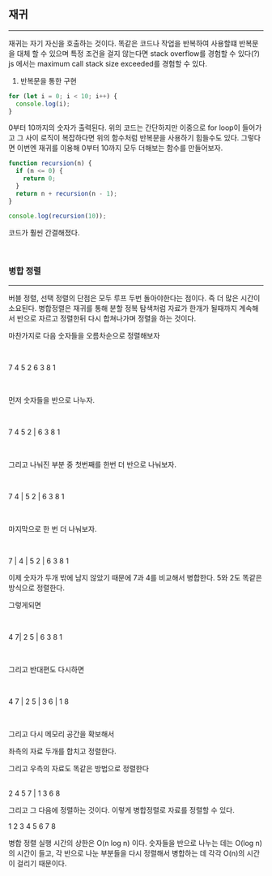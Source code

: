 ## 재귀

<hr>

재귀는 자기 자신을 호출하는 것이다. 똑같은 코드나 작업을 반복하여 사용할떄 반복문을 대체 할 수 있으며 특정 조건을 걸지 않는다면 stack overflow를 경험할 수 있다(?) js 에서는 maximum call stack size exceeded를 경험할 수 있다.

1. 반복문을 통한 구현

```js
for (let i = 0; i < 10; i++) {
  console.log(i);
}
```

0부터 10까지의 숫자가 출력된다. 위의 코드는 간단하지만 이중으로 for loop이 들어가고 그 사이 로직이 복잡하다면 위의 함수처럼 반복문을 사용하기 힘들수도 있다. 그렇다면 이번엔 재귀를 이용해 0부터 10까지 모두 더해보는 함수를 만들어보자.

```js
function recursion(n) {
  if (n <= 0) {
    return 0;
  }
  return n + recursion(n - 1);
}

console.log(recursion(10));
```

코드가 훨씬 간결해졌다.

<br>

### 병합 정렬

<hr>

버블 정렬, 선택 정렬의 단점은 모두 루프 두번 돌아야한다는 점이다. 즉 더 많은 시간이 소요된다.
병합정렬은 재귀를 통해 분할 정복 탐색처럼 자료가 한개가 될때까지 계속해서 반으로 자르고 정렬한뒤 다시 합쳐나가며 정렬을 하는 것이다.

마찬가지로 다음 숫자들을 오름차순으로 정렬해보자

<br>

7 4 5 2 6 3 8 1

<br>

먼저 숫자들을 반으로 나누자.

<br>

7 4 5 2 | 6 3 8 1

<br>

그리고 나눠진 부분 중 첫번째를 한번 더 반으로 나눠보자.

<br>

7 4 | 5 2 | 6 3 8 1

<br>

마지막으로 한 번 더 나눠보자.

<br>

7 | 4 | 5 2 | 6 3 8 1

이제 숫자가 두개 밖에 남지 않았기 때문에 7과 4를 비교해서 병합한다.
5와 2도 똑같은 방식으로 정렬한다.

그렇게되면

<br>

4 7| 2 5 | 6 3 8 1

<br>

그리고 반대편도 다시하면

<br>

4 7 | 2 5 | 3 6 | 1 8

<br>

그리고 다시 메모리 공간을 확보해서

좌측의 자료 두개를 합치고 정렬한다.

그리고 우측의 자료도 똑같은 방법으로 정렬한다

<br>
2 4 5 7 | 1 3 6 8

<br>

그리고 그 다음에 정렬하는 것이다.
이렇게 병합정렬로 자료를 정렬할 수 있다.

1 2 3 4 5 6 7 8

병합 정렬 실행 시간의 상한은 O(n log n) 이다.
숫자들을 반으로 나누는 데는 O(log n)의 시간이 들고, 각 반으로 나눈 부분들을 다시 정렬해서 병합하는 데 각각 O(n)의 시간이 걸리기 때문이다.

